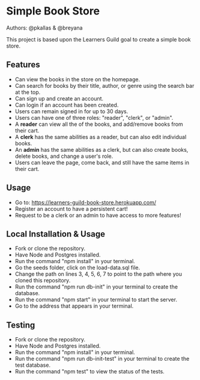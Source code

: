 # Simple Book Store

Authors: @pkallas & @breyana

This project is based upon the Learners Guild goal to create a simple book store.

## Features
- Can view the books in the store on the homepage.
- Can search for books by their title, author, or genre using the search bar at the top.
- Can sign up and create an account.
- Can login if an account has been created.
- Users can remain signed in for up to 30 days.
- Users can have one of three roles: "reader", "clerk", or "admin".
- A **reader** can view all the of the books, and add/remove books from their cart.
- A **clerk** has the same abilities as a reader, but can also edit individual books.
- An **admin** has the same abilities as a clerk, but can also create books, delete books, and change a user's role.
- Users can leave the page, come back, and still have the same items in their cart.

## Usage
- Go to: https://learners-guild-book-store.herokuapp.com/
- Register an account to have a persistent cart!
- Request to be a clerk or an admin to have access to more features!

## Local Installation & Usage
- Fork or clone the repository.
- Have Node and Postgres installed.
- Run the command "npm install" in your terminal.
- Go the seeds folder, click on the load-data.sql file.
- Change the path on lines 3, 4, 5, 6, 7 to point to the path where you cloned this repository.
- Run the command "npm run db-init" in your terminal to create the database.
- Run the command "npm start" in your terminal to start the server.
- Go to the address that appears in your terminal.

## Testing
- Fork or clone the repository.
- Have Node and Postgres installed.
- Run the command "npm install" in your terminal.
- Run the command "npm run db-init-test" in your terminal to create the test database.
- Run the command "npm test" to view the status of the tests.
